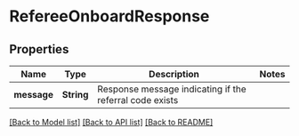 # RefereeOnboardResponse

## Properties

Name | Type | Description | Notes
------------ | ------------- | ------------- | -------------
**message** | **String** | Response message indicating if the referral code exists | 

[[Back to Model list]](../README.md#documentation-for-models) [[Back to API list]](../README.md#documentation-for-api-endpoints) [[Back to README]](../README.md)


